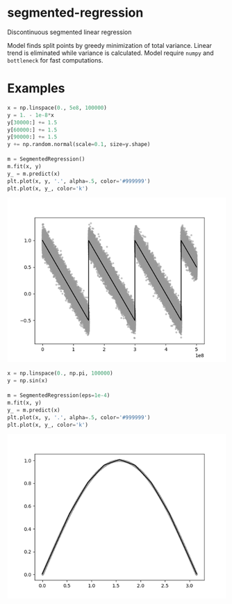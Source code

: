 # segmented-regression
Discontinuous segmented linear regression

Model finds split points by greedy minimization of total variance. Linear trend is eliminated while variance is calculated.
Model require `numpy` and `bottleneck` for fast computations.

# Examples
```python
x = np.linspace(0., 5e8, 100000)
y = 1. - 1e-8*x
y[30000:] += 1.5
y[60000:] += 1.5
y[90000:] += 1.5
y += np.random.normal(scale=0.1, size=y.shape)

m = SegmentedRegression()
m.fit(x, y)
y_ = m.predict(x)
plt.plot(x, y, '.', alpha=.5, color='#999999')
plt.plot(x, y_, color='k')
```
![alt text](/img/simple_saw.png "Simple saw example")

```python
x = np.linspace(0., np.pi, 100000)
y = np.sin(x)

m = SegmentedRegression(eps=1e-4)
m.fit(x, y)
y_ = m.predict(x)
plt.plot(x, y, '.', alpha=.5, color='#999999')
plt.plot(x, y_, color='k')
```
![alt text](/img/sin.png "Sin example")
